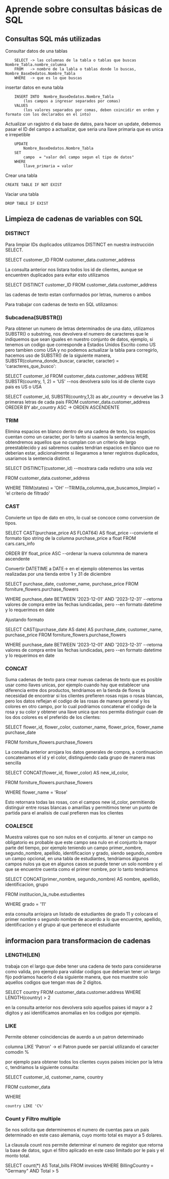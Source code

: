 # Aprende sobre consultas básicas de SQL

## Consultas SQL más utilizadas

Consultar datos de una tablas

        SELECT -> las columnas de la tabla o tablas que buscas  Nombre_Tabla.nombre_columna
        FROM   -> nombre de la labla o tablas donde lo buscas, Nombre_BaseDedatos.Nombre_Tabla
        WHERE  -> que es lo que buscas

insertar datos en euna tabla

        INSERT INTO  Nombre_BaseDedatos.Nombre_Tabla
            (los campos a ingresar separados por comas)
        VALUES
            (los valores separados por comas, deben coincidir en orden y formato con los declarados en el into)

Actualizar un ragistro d ela base de datos, para hacer un update, debemos pasar el ID del campo a actualizar, que seria
una llave primaria que es unica e irrepetible

        UPDATE
            Nombre_BaseDedatos.Nombre_Tabla
        SET
            campo  = "valor del campo segun el tipo de datos"
        WHERE
            llave_primaria = valor

Crear una tabla

    CREATE TABLE IF NOT EXIST

Vaciar una tabla

    DROP TABLE IF EXIST

## Limpieza de cadenas de variables con SQL

### DISTINCT

Para limpiar IDs duplicados utilizamos DISTINCT en nuestra instrucción SELECT.

SELECT
    customer_ID
FROM
    customer_data.customer_address

La consulta anterior nos listara todos los id de clientes, aunque se encuentren duplicados para evitar esto utilizamos

SELECT
    DISTINCT customer_ID
FROM
    customer_data.customer_address

las cadenas de texto estan conformados por letras, numeros o ambos

Para trabajar con cadenas de texto en SQL utilizamos:

### Subcadena(SUBSTR())

Para obtener un numero de letras determinados de una dato, utilizamos SUBSTR() o substring, nos devolvera el numero de caracteres
que le indiquemos que sean iguales en nuestro conjunto de datos, ejemplo, si tenemos un codigo que corresponde a Estados Unidos
Escrito como US pero tambien como USA y no podemos actualizar la tabla para corregirlo, hacemos uso de SUBSTR() de la siguiente
manera, SUBSTR(columna_donde_buscar, caracter, caracter) = 'caracteres_que_busco':

SELECT
    customer_id
FROM
    customer_data.customer_address
WERE
    SUBSTR(country, 1, 2) = 'US' --nos devolvera solo los id de cliente cuyo pais es US o USA

SELECT
    customer_id,
    SUBSTR(country,1,3) as abr_country -> devuelve las 3 primeras letras de cada pais
FROM
    customer_data.customer_address
OREDER BY
    abr_country ASC -> ORDEN ASCENDENTE

### TRIM

Elimina espacios en blanco dentro de una cadena de texto, los espacios cuentan como un caracter, por lo tanto si usamos
la sentencia length, obtendremos aquellos que no cumplan con un criterio de largo preestablecido y asi sabremos cuales
tendrian espacios en blanco que no deberian estar, adicionalmente si llegaramos a tener registros duplicados, usariamos
la sentencia distinct.

SELECT
    DISTINCT(customer_id) --mostrara cada redistro una sola vez

FROM
    customer_data.customer_address

WHERE
    TRIM(states) = 'OH' --TRIM(la_columna_que_buscamos_limpiar) = 'el criterio de filtrado'

### CAST

Convierte un tipo de dato en otro, lo cual se concoce como conversion de tipos.

SELECT
    CAST(purchase_price AS FLOAT64) AS float_price --convierte el formato tipo string de la columna purchase_price a float
FROM
    cars.cars_info

ORDER BY
    float_price ASC --ordenar la nueva colummna de manera ascendente

Convertir DATETIME a DATE-> en el ejemplo obtenemos las ventas realizadas por una tienda entre 1 y 31 de diciembre

SELECT
    purchase_date,
    customer_name,
    purchase_price
FROM
    forniture_flowers.purchase_flowers

WHERE
    purchase_date BETWEEN '2023-12-01' AND '2023-12-31' --retorna valores de compra entre las fechas iundicadas, pero
                                                        --en formato datetime y lo requerimos en date

Ajustando formato

SELECT
    CAST(purchase_date AS date) AS purchase_date,
    customer_name,
    purchase_price
FROM
    forniture_flowers.purchase_flowers

WHERE
    purchase_date BETWEEN '2023-12-01' AND '2023-12-31' --retorna valores de compra entre las fechas iundicadas, pero
                                                        --en formato datetime y lo requerimos en date

### CONCAT

Suma cadenas de texto para crear nuevas cadenas de texto que es posible usar como llaves unicas, por ejemplo cuando hay
que establecer una diferencia entre dos productos, tendriamos en la tienda de flores la necesidad de encontrar si los clientes
prefieren rosas rojas o rosas blancas, pero los datos reflejan el codigo de las rosas de manera general y los colores en otro
campo, por lo cual podriamos concatenar el codigo de la rosa y su color y obtener una llave unica que nos permita distinguir
cuan de los dos colores es el preferido de los clientes:

SELECT
    flower_id,
    flower_color,
    customer_name,
    flower_price,
    flower_name
    purchase_date

FROM
    forniture_flowers.purchase_flowers

La consulta anterior arrojara los datos generales de compra, a continuacion concatenamos el id y el color, distinguiendo
cada grupo de manera mas sencilla

SELECT
    CONCAT(flower_id, flower_color) AS new_id_color,

FROM
    forniture_flowers.purchase_flowers

WHERE
    flower_name = 'Rose'

Esto retornara todas las rosas, con el campos new id_color, permitiendo distinguir entre rosas blancas o amarillas y permitirnos
tener un punto de partida para el analisis de cual prefieren mas los clientes

### COALESCE

Muestra valores que no son nulos en el conjunto. al tener un campo no obligatorio es probable que este campo sea nulo en
el conjunto la mayor parte del tiempo, por ejemplo teniendo un campo primer_nombre, segundo_nombre, apellido, identificacion
y grado, siendo segundo_nombre un campo opcional, en una tabla de estudiantes, tendriamos algunos campos nulos ya que en
algunos casos se puede tener un solo nombre y el que se encuentre cuenta como el primer nombre, por lo tanto tendriamos

SELECT
    CONCAT(primer_nombre, segundo_nombre) AS nombre,
    apellido,
    identificacion,
    grupo

FROM
    institucion_la_nube.estudientes

WHERE
    grado = '11'

esta consulta arriojara un listado de estudiantes de grado 11 y colocara el primer nombre o segundo nombre de acuerdo a lo que
encuentre, apellido, identificacion y el grupo al que pertenece el estudiante

## informacion para transformacion de cadenas

### LENGTH(LEN)

trabaja con el largo que debe tener una cadena de texto para considerarse como valida, pro ejemplo para validar
codigos que deberian tener un largo fijo podriamos hacerlo d ela siguiente manera, que nos muestre solo aquellos codigos
que tengan mas de 2 digitos.

SELECT
    country
FROM
    customer_data.customer.address
WHERE
    LENGTH(country) > 2

en la consulta anterior nos devolvera solo aquellos paises id mayor a 2 digitos y asi identificamos anomalias en los codigos
por ejemplo.

### LIKE

Permite obtener coincidencias de auerdo a un patron determinado

columna LIKE 'Patron' -> el Patron puede ser parcial utilizando el caracter comodin %

por ejemplo para obtener todos los clientes cuyos paises inicien por la letra c, tendriamos la siguiente consulta:

SELECT
    customer_id, customer_name, country

FROM
    customer_data

WHERE

    country LIKE 'C%'

### Count y Filtro multiple

Se nos solicita que determinemos el numero de cuentas para un pais determinado en este caso alemania, cuyo monto total
es mayor a 5 dolares.

La clausula count nos permite determinar el numero de registor que retorna la base de datos, sgun el filtro aplicado
en este caso limitado por le pais y el monto total.

SELECT
    count(*) AS Total_bills
FROM
    invoices
WHERE
    BillingCountry = "Germany" AND Total > 5
